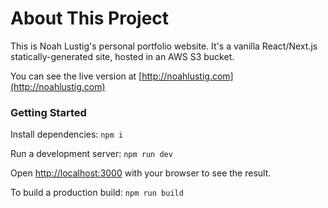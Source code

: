 # About This Project

This is Noah Lustig's personal portfolio website.  It's a vanilla React/Next.js statically-generated site, hosted in an AWS S3 bucket.

You can see the live version at [http://noahlustig.com](http://noahlustig.com)


### Getting Started

Install dependencies:
`npm i`

Run a development server:
`npm run dev`

Open [http://localhost:3000](http://localhost:3000) with your browser to see the result.

To build a production build:
`npm run build`




